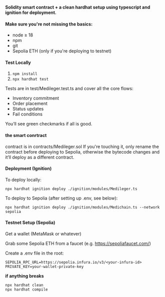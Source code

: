 **Solidity smart contract + a clean hardhat setup using typescript and ignition for deployment.**

#### Make sure you're not missing the basics:

- node ≥ 18
- npm
- git
- Sepolia ETH (only if you're deploying to testnet)

#### Test Locally

1. `npm install`
2. `npx hardhat test`

Tests are in test/Medileger.test.ts and cover all the core flows:

- Inventory commitment
- Order placement
- Status updates
- Fail conditions

You’ll see green checkmarks if all is good.

#### the smart conrtract

contract is in contracts/Medileger.sol
If you're touching it, only rename the contract before deploying to Sepolia, otherwise the bytecode changes and it’ll deploy as a different contract.

#### Deployment (Ignition)

To deploy locally:

```
npx hardhat ignition deploy ./ignition/modules/Medileger.ts
```

To deploy to Sepolia (after setting up .env, see below):

```
npx hardhat ignition deploy ./ignition/modules/Medichain.ts --network sepolia
```

#### Testnet Setup (Sepolia)

Get a wallet (MetaMask or whatever)

Grab some Sepolia ETH from a faucet (e.g. https://sepoliafaucet.com/)

Create a .env file in the root:

```env
SEPOLIA_RPC_URL=https://sepolia.infura.io/v3/<your-infura-id>
PRIVATE_KEY=your-wallet-private-key
```

**if anything breaks**

```
npx hardhat clean
npx hardhat compile
```
